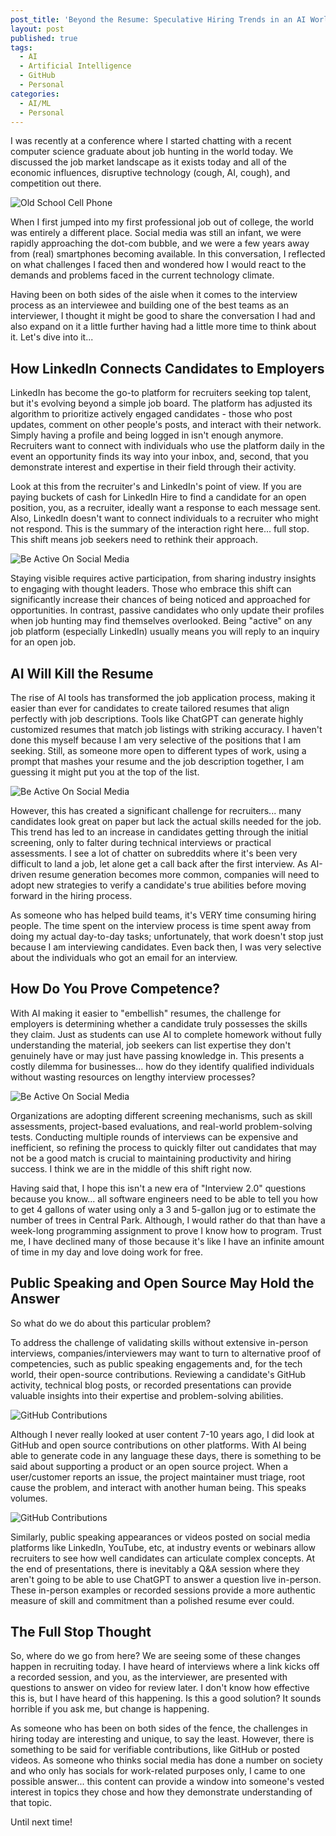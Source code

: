 ```yaml
---
post_title: 'Beyond the Resume: Speculative Hiring Trends in an AI World'
layout: post
published: true
tags:
  - AI
  - Artificial Intelligence
  - GitHub
  - Personal
categories:
  - AI/ML
  - Personal
---
```

I was recently at a conference where I started chatting with a recent computer science graduate about job hunting in the world today. We discussed the job market landscape as it exists today and all of the economic influences, disruptive technology (cough, AI, cough), and competition out there.

![Old School Cell Phone](https://github.com/dvonthenen/blog/blob/master/images/2025/beyond-the-resume/cell-phone.jpg?raw=true)

When I first jumped into my first professional job out of college, the world was entirely a different place. Social media was still an infant, we were rapidly approaching the dot-com bubble, and we were a few years away from (real) smartphones becoming available. In this conversation, I reflected on what challenges I faced then and wondered how I would react to the demands and problems faced in the current technology climate.

Having been on both sides of the aisle when it comes to the interview process as an interviewee and building one of the best teams as an interviewer, I thought it might be good to share the conversation I had and also expand on it a little further having had a little more time to think about it. Let's dive into it...

## How LinkedIn Connects Candidates to Employers

LinkedIn has become the go-to platform for recruiters seeking top talent, but it's evolving beyond a simple job board. The platform has adjusted its algorithm to prioritize actively engaged candidates - those who post updates, comment on other people's posts, and interact with their network. Simply having a profile and being logged in isn't enough anymore. Recruiters want to connect with individuals who use the platform daily in the event an opportunity finds its way into your inbox, and, second, that you demonstrate interest and expertise in their field through their activity.

Look at this from the recruiter's and LinkedIn's point of view. If you are paying buckets of cash for LinkedIn Hire to find a candidate for an open position, you, as a recruiter, ideally want a response to each message sent. Also, LinkedIn doesn't want to connect individuals to a recruiter who might not respond. This is the summary of the interaction right here... full stop. This shift means job seekers need to rethink their approach.

![Be Active On Social Media](https://github.com/dvonthenen/blog/blob/master/images/2025/beyond-the-resume/be-active.jpg?raw=true)

Staying visible requires active participation, from sharing industry insights to engaging with thought leaders. Those who embrace this shift can significantly increase their chances of being noticed and approached for opportunities. In contrast, passive candidates who only update their profiles when job hunting may find themselves overlooked. Being "active" on any job platform (especially LinkedIn) usually means you will reply to an inquiry for an open job.

## AI Will Kill the Resume

The rise of AI tools has transformed the job application process, making it easier than ever for candidates to create tailored resumes that align perfectly with job descriptions. Tools like ChatGPT can generate highly customized resumes that match job listings with striking accuracy.  I haven't done this myself because I am very selective of the positions that I am seeking. Still, as someone more open to different types of work, using a prompt that mashes your resume and the job description together, I am guessing it might put you at the top of the list. 

![Be Active On Social Media](https://github.com/dvonthenen/blog/blob/master/images/2025/beyond-the-resume/i-have-skills.jpg?raw=true)

However, this has created a significant challenge for recruiters... many candidates look great on paper but lack the actual skills needed for the job. This trend has led to an increase in candidates getting through the initial screening, only to falter during technical interviews or practical assessments. I see a lot of chatter on subreddits where it's been very difficult to land a job, let alone get a call back after the first interview. As AI-driven resume generation becomes more common, companies will need to adopt new strategies to verify a candidate's true abilities before moving forward in the hiring process.

As someone who has helped build teams, it's VERY time consuming hiring people. The time spent on the interview process is time spent away from doing my actual day-to-day tasks; unfortunately, that work doesn't stop just because I am interviewing candidates. Even back then, I was very selective about the individuals who got an email for an interview.

## How Do You Prove Competence?

With AI making it easier to "embellish" resumes, the challenge for employers is determining whether a candidate truly possesses the skills they claim. Just as students can use AI to complete homework without fully understanding the material, job seekers can list expertise they don't genuinely have or may just have passing knowledge in. This presents a costly dilemma for businesses... how do they identify qualified individuals without wasting resources on lengthy interview processes?

![Be Active On Social Media](https://github.com/dvonthenen/blog/blob/master/images/2025/beyond-the-resume/competency.png?raw=true)

Organizations are adopting different screening mechanisms, such as skill assessments, project-based evaluations, and real-world problem-solving tests. Conducting multiple rounds of interviews can be expensive and inefficient, so refining the process to quickly filter out candidates that may not be a good match is crucial to maintaining productivity and hiring success. I think we are in the middle of this shift right now.

Having said that, I hope this isn't a new era of "Interview 2.0" questions because you know... all software engineers need to be able to tell you how to get 4 gallons of water using only a 3 and 5-gallon jug or to estimate the number of trees in Central Park. Although, I would rather do that than have a week-long programming assignment to prove I know how to program. Trust me, I have declined many of those because it's like I have an infinite amount of time in my day and love doing work for free.

## Public Speaking and Open Source May Hold the Answer

So what do we do about this particular problem?

To address the challenge of validating skills without extensive in-person interviews, companies/interviewers may want to turn to alternative proof of competencies, such as public speaking engagements and, for the tech world, their open-source contributions. Reviewing a candidate's GitHub activity, technical blog posts, or recorded presentations can provide valuable insights into their expertise and problem-solving abilities.

![GitHub Contributions](https://github.com/dvonthenen/blog/blob/master/images/2025/beyond-the-resume/contributions.png?raw=true)

Although I never really looked at user content 7-10 years ago, I did look at GitHub and open source contributions on other platforms. With AI being able to generate code in any language these days, there is something to be said about supporting a product or an open source project. When a user/customer reports an issue, the project maintainer must triage, root cause the problem, and interact with another human being. This speaks volumes.

![GitHub Contributions](https://github.com/dvonthenen/blog/blob/master/images/2025/beyond-the-resume/public-speaking.jpg?raw=true)

Similarly, public speaking appearances or videos posted on social media platforms like LinkedIn, YouTube, etc, at industry events or webinars allow recruiters to see how well candidates can articulate complex concepts. At the end of presentations, there is inevitably a Q&A session where they aren't going to be able to use ChatGPT to answer a question live in-person. These in-person examples or recorded sessions provide a more authentic measure of skill and commitment than a polished resume ever could.

## The Full Stop Thought

So, where do we go from here? We are seeing some of these changes happen in recruiting today. I have heard of interviews where a link kicks off a recorded session, and you, as the interviewer, are presented with questions to answer on video for review later. I don't know how effective this is, but I have heard of this happening. Is this a good solution? It sounds horrible if you ask me, but change is happening.

As someone who has been on both sides of the fence, the challenges in hiring today are interesting and unique, to say the least. However, there is something to be said for verifiable contributions, like GitHub or posted videos. As someone who thinks social media has done a number on society and who only has socials for work-related purposes only, I came to one possible answer... this content can provide a window into someone's vested interest in topics they chose and how they demonstrate understanding of that topic.

Until next time!
